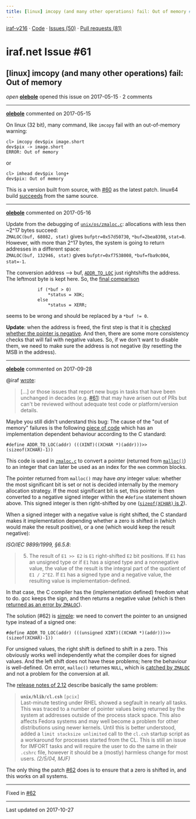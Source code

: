 ```yaml
---
title: [linux] imcopy (and many other operations) fail: Out of memory #61
---
```


[iraf-v216](/iraf-v216) · [Code](https://github.com/iraf-community/iraf/tree/iraf-v216) · [Issues (50)](/iraf-v216/issues) · [Pull requests (81)](/iraf-v216/issues/pulls)

# iraf.net Issue #61
## [linux] imcopy (and many other operations) fail: Out of memory
*open* **[olebole](https://github.com/olebole)** opened this issue on 2017-05-15 · 2 comments

- - - -

**[olebole](https://github.com/olebole)** commented on 2017-05-15

On linux (32 bit), many command, like `imcopy` fail with an out-of-memory warning:  
```  
cl> imcopy dev$pix image.short  
dev$pix -> image.short  
ERROR: Out of memory  
```  
or  
```  
cl> imhead dev$pix long+  
dev$pix: Out of memory  
```  
This is a version built from source, with [#60](https://iraf-community.github.io/iraf-v216/issues/60) as the latest patch. linux64 build [succeeds](https://travis-ci.org/olebole/iraf-v216/jobs/232477413) from the same source.
- - - -

**[olebole](https://github.com/olebole)** commented on 2017-05-16

Update from the debugging of [`unix/os/zmaloc.c`](https://github.com/iraf-community/iraf/blob/9590f45760a4791f3305407fb51c87f1282b32be/unix/os/zmaloc.c): allocations with less then ~2^17 bytes succeed:  
`ZMALOC(buf, 68082, stat)` gives `bufptr=0x57d50730`, `*buf=2bea8398`, `stat=0`.  
However, with more than 2^17 bytes, the system is going to return addresses in a different space:  
`ZMALOC(buf, 132946, stat)` gives `bufptr=0xf7538008`, `*buf=fba9c004`, `stat=-1`.  
  
The conversion address --> buf, [`ADDR_TO_LOC`](https://github.com/iraf-community/iraf/blob/9590f45760a4791f3305407fb51c87f1282b32be/unix/hlib/libc/kernel.h#L51) just rightshifts the address. The leftmost byte is kept here. So, the [final comparison](https://github.com/iraf-community/iraf/blob/9590f45760a4791f3305407fb51c87f1282b32be/unix/os/zmaloc.c#L30-L33)  
```  
            if (*buf > 0)  
                *status = XOK;  
            else  
                *status = XERR;  
```  
seems to be wrong and should be replaced by a `*buf != 0`.  
  
__Update__: when the address is freed, the first step is that it is [checked whether the pointer is negative](https://github.com/iraf-community/iraf/blob/9590f45760a4791f3305407fb51c87f1282b32be/sys/nmemio/mfree.x#L29). And then, there are some more consistency checks that will fail with negative values. So, if we don't want to disable them, we need to make sure the address is not negative (by resetting the MSB in the address).
- - - -

**[olebole](https://github.com/olebole)** commented on 2017-09-28

@iraf [wrote](http://iraf.net/forum/viewtopic.php?showtopic=1469680#1469716):  
> [...] or those issues that report new bugs in tasks that have been unchanged in decades (e.g. [#61](https://iraf-community.github.io/iraf-v216/issues/61)) that may have arisen out of PRs but can't be reviewed without adequate test code or platform/version details.  
  
Maybe you still didn't understand this bug: The cause of the "out of memory" failures is the following [piece of code](https://github.com/iraf-community/iraf/blob/master/unix/hlib/libc/kernel.h#L51) which has an implementation dependent behaviour according to the C standard:  
```  
#define	ADDR_TO_LOC(addr) (((XINT)((XCHAR *)(addr)))>>(sizeof(XCHAR)-1))  
```  
This code is used in [`zmaloc.c`](https://github.com/iraf-community/iraf/blob/9590f45760a4791f3305407fb51c87f1282b32be/unix/os/zmaloc.c#L29) to convert a pointer (returned from [`malloc()`](http://manpages.org/malloc/3))  to an integer that can later be used as an index for the `mem` common blocks.  
  
The pointer returned from `malloc()` may have _any_ integer value: whether the most significant bit is set or not is decided internally by the memory allocation strategy. If the most significant bit is set, this pointer is then converted to a negative signed integer within the `#define` statement shown above. This signed integer is then right-shifted by one ([`sizeof(XCHAR)` is 2](https://github.com/iraf-community/iraf/blob/9590f45760a4791f3305407fb51c87f1282b32be/unix/hlib/libc/spp.h#L77)).  
  
When a signed integer with a negative value is right shifted, the C standard makes it implementation depending whether a zero is shifted in (which would make the result positive), or a one (which would keep the result negative):  
  
_ISO/IEC 9899/1999, §6.5.8_:  
> 5. The result of `E1 >> E2` is `E1` right-shifted `E2` bit positions. If `E1` has an unsigned type or if `E1` has a signed type and a nonnegative value, the value of the result is the integral part of the quotient of `E1 / 2^E2`. If `E1` has a signed type and a negative value, the resulting value is implementation-defined.  
  
In that case, the C compiler has the (implementation defined) freedom what to do. gcc keeps the sign, and then returns a negative value (which is then [returned as an error by `ZMALOC`](https://github.com/iraf-community/iraf/blob/9590f45760a4791f3305407fb51c87f1282b32be/unix/os/zmaloc.c#L33)).  
  
The solution (#62) is [simple](https://github.com/iraf-community/iraf/pull/62/files#diff-2745ad678809be0d82cb725b88a6df2f): we need to convert the pointer to an unsigned type instead of a signed one:  
```  
#define	ADDR_TO_LOC(addr) (((unsigned XINT)((XCHAR *)(addr)))>>(sizeof(XCHAR)-1))  
```  
For unsigned values, the right shift is defined to shift in a zero. This obviously works well independently what the compiler does for signed values. And the left shift does not have these problems; here the behaviour is well-defined. On error, `malloc()` returnes `NULL`, which is [catched by `ZMALOC`](https://github.com/iraf-community/iraf/blob/9590f45760a4791f3305407fb51c87f1282b32be/unix/os/zmaloc.c#L35) and not a problem for the conversion at all.  
  
The [release notes of 2.12](https://github.com/iraf-community/iraf/blob/9590f45760a4791f3305407fb51c87f1282b32be/doc/notes.v212#L1065-L1075) describe basically the same problem:  
  
>  __`unix/hlib/cl.csh`__ `[pcix]`  
> Last-minute testing under RHEL showed a segfault in nearly all tasks.  This was traced to a number of pointer values being returned by the system at addresses outside of the process stack space. This also affects Fedora systems and may well become a problem for other distributions using newer kernels.  Until this is better understood, added a `limit stacksize unlimited` call to the `cl.csh` startup script as a workaround for processes started from the CL. This is still an issue for IMFORT tasks and will require the user to do the same in their `.cshrc` file, however it should be a (mostly) harmless change for most users.  _(2/5/04, MJF)_  
  
The only thing the patch [#62](https://iraf-community.github.io/iraf-v216/issues/62) does is to ensure that a zero is shifted in, and this works on all systems.

- - - -

Fixed in [#62](https://iraf-community.github.io/iraf-v216/issues/62)

- - - -

Last updated on 2017-10-27
